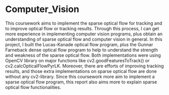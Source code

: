 # Computer_Vision

This coursework aims to implement the sparse optical flow for tracking and to improve optical
flow or tracking results. Through this process, I can get more experience in implementing
computer vision programs, plus obtain an understanding of sparse optical flow and computer
vision in general. In this project, I built the Lucas-Kanade optical flow program, plus the
Gunnar Farneback dense optical flow program to help to understand the strength and weakness
of the sparse optical flow. Both implementations were using OpenCV library on major
functions like cv2.goodFeaturesToTrack() or cv2.calcOpticalFlowPyrLK. Moreover, there are
efforts of improving tracking results, and those extra implementations on sparse optical flow
are done without any cv2-library. Since this coursework more aim to implement a sparse optical
flow program, this report also aims more to explain sparse optical flow functionalities.
